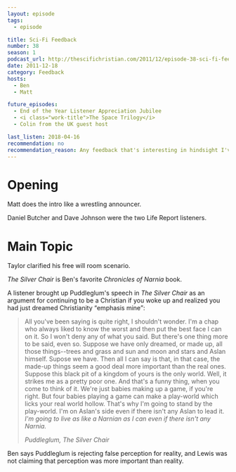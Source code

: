 ```yaml
---
layout: episode
tags:
  - episode

title: Sci-Fi Feedback
number: 38
season: 1
podcast_url: http://thescifichristian.com/2011/12/episode-38-sci-fi-feedback/
date: 2011-12-18
category: Feedback
hosts:
  - Ben
  - Matt

future_episodes: 
  - End of the Year Listener Appreciation Jubilee
  - <i class="work-title">The Space Trilogy</i>
  - Colin from the UK guest host

last_listen: 2018-04-16
recommendation: no
recommendation_reason: Any feedback that's interesting in hindsight I've added to the listener's guide.
---
```

# Opening
Matt does the intro like a wrestling announcer. 

Daniel Butcher and Dave Johnson were the two Life Report listeners. 



# Main Topic
Taylor clarified his free will room scenario.

<i class="work-title">The Silver Chair</i> is Ben's favorite <i class="work-title">Chronicles of Narnia</i> book. 

A listener brought up Puddleglum's speech in <i class="work-title">The Silver Chair</i> as an argument for continuing to be a Christian if you woke up and realized you had just dreamed Christianity <q class="archivist inline">emphasis mine</q>:

<blockquote>
<p>All you've been saying is quite right, I shouldn't wonder. I'm a chap who always liked to know the worst and then put the best face I can on it. So I won't deny any of what you said. But there's one thing more to be said, even so. Suppose we have only dreamed, or made up, all those things--trees and grass and sun and moon and stars and Aslan himself. Supose we have. Then all I can say is that, in that case, the made-up things seem a good deal more important than the real ones. Suppose this black pit of a kingdom of yours is the only world. Well, it strikes me as a pretty poor one. And that's a funny thing, when you come to think of it. We're just babies making up a game, if you're right. But four babies playing a game can make a play-world which licks your real world hollow. That's why I'm going to stand by the play-world. I'm on Aslan's side even if there isn't any Aslan to lead it. <em>I'm going to live as like a Narnian as I can even if there isn't any Narnia.</em></p>
<cite>Puddleglum, <i class="work-title">The Silver Chair</i></cite>
</blockquote>

Ben says Puddleglum is rejecting false perception for reality, and Lewis was not claiming that perception was more important than reality. 